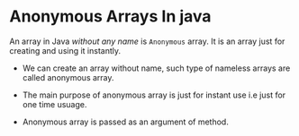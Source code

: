 # __Anonymous Arrays In java__

An array in Java *without any name* is ```Anonymous``` array. It is an array just for creating and using it instantly.

* We can create an array without name, such type of nameless arrays are called anonymous array.

* The main purpose of anonymous array is just for instant use i.e just for one time usuage.

* Anonymous array is passed as an argument of method.

